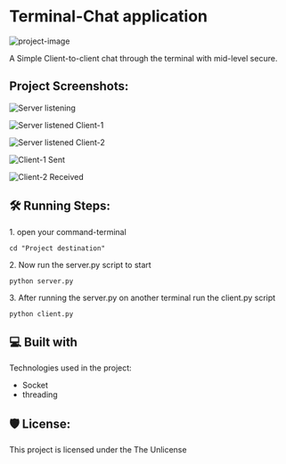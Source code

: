 <h1 id="title">Terminal-Chat application</h1>

<p><img src="https://media.giphy.com/media/v1.Y2lkPTc5MGI3NjExM2toZWxna3l6NXdvazYyaDBudHFucXhwdGlsNm02bDJkZG9tcXg2dCZlcD12MV9pbnRlcm5hbF9naWZfYnlfaWQmY3Q9cw/MfnJATkfrAIBG/giphy.gif" alt="project-image"></p>

<p id="description">A Simple Client-to-client chat through the terminal with mid-level secure.</p>

<h2>Project Screenshots:</h2>

![Server listening](https://github.com/bhaskar10h/Terminal-Chat-App/assets/112790780/15260008-0683-4044-b04c-e1131453d37f)

![Server listened Client-1](https://github.com/bhaskar10h/Terminal-Chat-App/assets/112790780/029f30af-6501-49f0-95dc-fecf07d5fd99)

![Server listened Client-2](https://github.com/bhaskar10h/Terminal-Chat-App/assets/112790780/940fd4ff-7ad1-4517-b864-27a61d8adbc8)

![Client-1 Sent](https://github.com/bhaskar10h/Terminal-Chat-App/assets/112790780/7cab15f8-0bb5-4672-8bba-f6d2ce9243b7)

![Client-2 Received](https://github.com/bhaskar10h/Terminal-Chat-App/assets/112790780/0a81e61d-2157-4617-a7a8-a05bd1426b83)


<h2>🛠️ Running Steps:</h2>

<p>1. open your command-terminal</p>

```
cd "Project destination"
```

<p>2. Now run the server.py script to start</p>

```
python server.py
```

<p>3. After running the server.py on another terminal run the client.py script</p>

```
python client.py
```

  
  
<h2>💻 Built with</h2>

Technologies used in the project:

*   Socket
*   threading

<h2>🛡️ License:</h2>

This project is licensed under the The Unlicense
